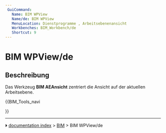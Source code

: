 ```yaml
---
 GuiCommand:
   Name: BIM WPView
   Name/de: BIM WPView
   MenuLocation: Dienstprogramme , Arbeitsebenenansicht
   Workbenches: BIM_Workbench/de
   Shortcut: 9
---
```


# BIM WPView/de



## Beschreibung

Das Werkzeug **BIM AEAnsicht** zentriert die Ansicht auf der aktuellen Arbeitsebene.





{{BIM_Tools_navi

}}



---
⏵ [documentation index](../README.md) > [BIM](BIM_Workbench.md) > BIM WPView/de
